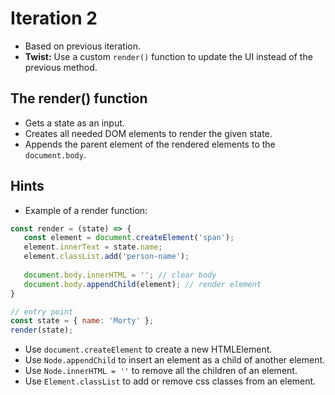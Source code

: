# Iteration 2

* Based on previous iteration.
* **Twist:** Use a custom `render()` function to update the UI instead of the previous method.

## The render() function
* Gets a state as an input.
* Creates all needed DOM elements to render the given state.
* Appends the parent element of the rendered elements to the `document.body`.

## Hints
* Example of a render function:

```js
const render = (state) => {
   const element = document.createElement('span');
   element.innerText = state.name;
   element.classList.add('person-name');
   
   document.body.innerHTML = ''; // clear body
   document.body.appendChild(element); // render element 
}

// entry point
const state = { name: 'Morty' };
render(state);
```

* Use `document.createElement` to create a new HTMLElement.
* Use `Node.appendChild` to insert an element as a child of another element.
* Use `Node.innerHTML = ''` to remove all the children of an element.
* Use `Element.classList` to add or remove css classes from an element.
